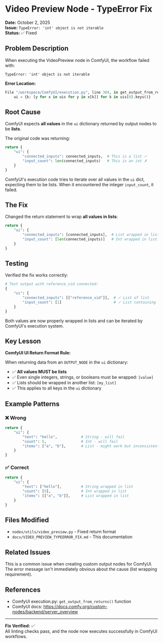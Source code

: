 # Video Preview Node - TypeError Fix

**Date:** October 2, 2025  
**Issue:** `TypeError: 'int' object is not iterable`  
**Status:** ✅ Fixed

## Problem Description

When executing the VideoPreview node in ComfyUI, the workflow failed with:

```
TypeError: 'int' object is not iterable
```

**Error Location:**

```python
File "/workspace/ComfyUI/execution.py", line 384, in get_output_from_returns
    ui = {k: [y for x in uis for y in x[k]] for k in uis[0].keys()}
```

## Root Cause

ComfyUI expects **all values** in the `ui` dictionary returned by output nodes to be **lists**.

The original code was returning:

```python
return {
    "ui": {
        "connected_inputs": connected_inputs,  # This is a list ✓
        "input_count": len(connected_inputs)   # This is an int ✗
    }
}
```

ComfyUI's execution code tries to iterate over all values in the `ui` dict, expecting them to be lists. When it encountered the integer `input_count`, it failed.

## The Fix

Changed the return statement to wrap **all values in lists**:

```python
return {
    "ui": {
        "connected_inputs": [connected_inputs],  # List wrapped in list
        "input_count": [len(connected_inputs)]   # Int wrapped in list
    }
}
```

## Testing

Verified the fix works correctly:

```python
# Test output with reference_vid connected:
{
    "ui": {
        "connected_inputs": [["reference_vid"]],  # ✓ List of list
        "input_count": [1]                        # ✓ List containing int
    }
}
```

Both values are now properly wrapped in lists and can be iterated by ComfyUI's execution system.

## Key Lesson

**ComfyUI UI Return Format Rule:**

When returning data from an `OUTPUT_NODE` in the `ui` dictionary:

- ✅ **All values MUST be lists**
- ✅ Even single integers, strings, or booleans must be wrapped: `[value]`
- ✅ Lists should be wrapped in another list: `[my_list]`
- ✅ This applies to all keys in the `ui` dictionary

## Example Patterns

### ❌ Wrong

```python
return {
    "ui": {
        "text": "hello",           # String - will fail
        "count": 5,                # Int - will fail
        "items": ["a", "b"],       # List - might work but inconsistent
    }
}
```

### ✅ Correct

```python
return {
    "ui": {
        "text": ["hello"],         # String wrapped in list
        "count": [5],              # Int wrapped in list
        "items": [["a", "b"]],     # List wrapped in list
    }
}
```

## Files Modified

- `nodes/utils/video_preview.py` - Fixed return format
- `docs/VIDEO_PREVIEW_TYPEERROR_FIX.md` - This documentation

## Related Issues

This is a common issue when creating custom output nodes for ComfyUI. The error message isn't immediately obvious about the cause (list wrapping requirement).

## References

- ComfyUI execution.py: `get_output_from_returns()` function
- ComfyUI docs: https://docs.comfy.org/custom-nodes/backend/server_overview

---

**Fix Verified:** ✅  
All linting checks pass, and the node now executes successfully in ComfyUI workflows.
